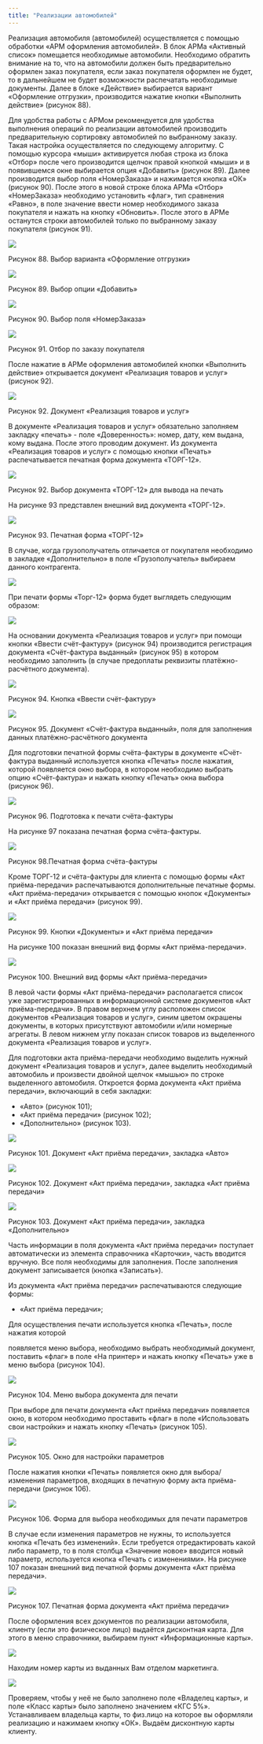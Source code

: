 ```yaml
---
title: "Реализации автомобилей"
---
```


Реализация автомобиля (автомобилей) осуществляется с помощью обработки «АРМ оформления автомобилей». В блок АРМа «Активный список» помещается необходимые автомобили. Необходимо обратить внимание на то, что на автомобили должен быть предварительно оформлен заказ покупателя, если заказ покупателя оформлен не будет, то в дальнейшем не будет возможности распечатать необходимые документы. Далее в блоке «Действие» выбирается вариант «Оформление отгрузки», производится нажатие кнопки «Выполнить действие» (рисунок 88).

Для удобства работы с АРМом рекомендуется для удобства выполнения операций по реализации автомобилей производить предварительную сортировку автомобилей по выбранному заказу. Такая настройка осуществляется по следующему алгоритму. С помощью курсора «мыши» активируется любая строка из блока «Отбор» после чего производится щелчок правой кнопкой «мыши» и в появившемся окне выбирается опция «Добавить» (рисунок 89). Далее производится выбор поля «НомерЗаказа» и нажимается кнопка «ОК» (рисунок 90). После этого в новой строке блока АРМа «Отбор» «НомерЗаказа» необходимо установить «флаг», тип сравнения «Равно», в поле значение ввести номер необходимого заказа покупателя и нажать на кнопку «Обновить». После этого в АРМе останутся строки автомобилей только по выбранному заказу покупателя (рисунок 91).

![](KBO/_attach/lu20443snoa_tmp_b67a3f311a7e8897.jpg)

Рисунок 88. Выбор варианта «Оформление отгрузки»

![](KBO/_attach/lu20443snoa_tmp_ddfa860258ac715c.jpg)

Рисунок 89. Выбор опции «Добавить»

![](KBO/_attach/lu20443snoa_tmp_31a2779a0817ebbe.jpg)

Рисунок 90. Выбор поля «НомерЗаказа»

![](KBO/_attach/lu20443snoa_tmp_7e5acdfa70fe5951.jpg)

Рисунок 91. Отбор по заказу покупателя

После нажатие в АРМе оформления автомобилей кнопки «Выполнить действие» открывается документ «Реализация товаров и услуг» (рисунок 92).

![](KBO/_attach/lu20443snoa_tmp_23adce8857475404.png)

Рисунок 92. Документ «Реализация товаров и услуг»

В документе «Реализация товаров и услуг» обязательно заполняем закладку «печать» - поле «Доверенность»: номер, дату, кем выдана, кому выдана. После этого проводим документ. Из документа «Реализация товаров и услуг» с помощью кнопки «Печать» распечатывается печатная форма документа «ТОРГ-12».

![](KBO/_attach/lu20443snoa_tmp_25d8b56d55c747dd.jpg)

Рисунок 92. Выбор документа «ТОРГ-12» для вывода на печать

На рисунке 93 представлен внешний вид документа «ТОРГ-12».

![](KBO/_attach/lu20443snoa_tmp_9cdbbb763ca3789.png)

Рисунок 93. Печатная форма «ТОРГ-12»

В случае, когда грузополучатель отличается от покупателя необходимо в закладке «Дополнительно» в поле «Грузополучатель» выбираем данного контрагента.

![](KBO/_attach/lu20443snoa_tmp_680b058efaf084fa.png)

При печати формы «Торг-12» форма будет выглядеть следующим образом:

![](KBO/_attach/lu20443snoa_tmp_2513481721e91340.png)

На основании документа «Реализация товаров и услуг» при помощи кнопки «Ввести счёт-фактуру» (рисунок 94) производится регистрация документа «Счёт-фактура выданный» (рисунок 95) в котором необходимо заполнить (в случае предоплаты реквизиты платёжно-расчётного документа).

![](KBO/_attach/lu20443snoa_tmp_573510c4d9090efb.jpg)

Рисунок 94. Кнопка «Ввести счёт-фактуру»

![](KBO/_attach/lu20443snoa_tmp_7daa5b5f78fc0b0.jpg)

Рисунок 95. Документ «Счёт-фактура выданный», поля для заполнения данных платёжно-расчётного документа

Для подготовки печатной формы счёта-фактуры в документе «Счёт-фактура выданный используется кнопка «Печать» после нажатия, которой появляется окно выбора, в котором необходимо выбрать опцию «Счёт-фактура» и нажать кнопку «Печать» окна выбора (рисунок 96).

![](KBO/_attach/lu20443snoa_tmp_7adbcf23489fb12b.jpg)

Рисунок 96. Подготовка к печати счёта-фактуры

На рисунке 97 показана печатная форма счёта-фактуры.

![](KBO/_attach/lu20443snoa_tmp_14979a6a790a37c1.png)

Рисунок 98.Печатная форма счёта-фактуры

Кроме ТОРГ-12 и счёта-фактуры для клиента с помощью формы «Акт приёма-передачи» распечатываются дополнительные печатные формы. «Акт приёма-передачи» открывается с помощью кнопок «Документы» и «Акт приёма передачи» (рисунок 99).

![](KBO/_attach/lu20443snoa_tmp_a692740242c7df47.jpg)

Рисунок 99. Кнопки «Документы» и «Акт приёма передачи»

На рисунке 100 показан внешний вид формы «Акт приёма-передачи».

![](KBO/_attach/lu20443snoa_tmp_79efd44e9e9c7abb.png)

Рисунок 100. Внешний вид формы «Акт приёма-передачи»

В левой части формы «Акт приёма-передачи» располагается список уже зарегистрированных в информационной системе документов «Акт приёма-передачи». В правом верхнем углу расположен список документов «Реализация товаров и услуг», синим цветом окрашены документы, в которых присутствуют автомобили и/или номерные агрегаты. В левом нижнем углу показан список товаров из выделенного документа «Реализация товаров и услуг».

Для подготовки акта приёма-передачи необходимо выделить нужный документ «Реализация товаров и услуг», далее выделить необходимый автомобиль и произвести двойной щелчок «мышью» по строке выделенного автомобиля. Откроется форма документа «Акт приёма передачи», включающий в себя закладки:

- «Авто» (рисунок 101);
- «Акт приёма передачи» (рисунок 102);
- «Дополнительно» (рисунок 103).

![](KBO/_attach/lu20443snoa_tmp_c1f1661ddf713538.png)

Рисунок 101. Документ «Акт приёма передачи», закладка «Авто»

![](KBO/_attach/lu20443snoa_tmp_50cdcdab9e9aed1b.png)

Рисунок 102. Документ «Акт приёма передачи», закладка «Акт приёма передачи»

![](KBO/_attach/lu20443snoa_tmp_e210e27295d0f703.png)

Рисунок 103. Документ «Акт приёма передачи», закладка «Дополнительно»

Часть информации в поля документа «Акт приёма передачи» поступает автоматически из элемента справочника «Карточки», часть вводится вручную. Все поля необходимы для заполнения. После заполнения документ записывается (кнопка «Записать»).

Из документа «Акт приёма передачи» распечатываются следующие формы:  
- «Акт приёма передачи»;

Для осуществления печати используется кнопка «Печать», после нажатия которой

появляется меню выбора, необходимо выбрать необходимый документ, поставить «флаг» в поле «На принтер» и нажать кнопку «Печать» уже в меню выбора (рисунок 104).

![](KBO/_attach/lu20443snoa_tmp_3c1d24177ee5115.jpg)

Рисунок 104. Меню выбора документа для печати

При выборе для печати документа «Акт приёма передачи» появляется окно, в котором необходимо проставить «флаг» в поле «Использовать свои настройки» и нажать кнопку «Печать» (рисунок 105).

![](KBO/_attach/lu20443snoa_tmp_644d6e158c8c43e9.jpg)

Рисунок 105. Окно для настройки параметров

После нажатия кнопки «Печать» появляется окно для выбора/изменения параметров, входящих в печатную форму акта приёма-передачи (рисунок 106).

![](KBO/_attach/lu20443snoa_tmp_f32ec8e96aaae7c.jpg)

Рисунок 106. Форма для выбора необходимых для печати параметров

В случае если изменения параметров не нужны, то используется кнопка «Печать без изменений». Если требуется отредактировать какой либо параметр, то в поля столбца «Значение новое» вводится новый параметр, используется кнопка «Печать с изменениями». На рисунке 107 показан внешний вид печатной формы документа «Акт приёма передачи».

![](KBO/_attach/lu20443snoa_tmp_3e3dbef89751cfb1.png)

Рисунок 107. Печатная форма документа «Акт приёма передачи»

После оформления всех документов по реализации автомобиля, клиенту (если это физическое лицо) выдаётся дисконтная карта. Для этого в меню справочники, выбираем пункт «Информационные карты».

![](KBO/_attach/lu20443snoa_tmp_d48440d8e52a40a2.png)

Находим номер карты из выданных Вам отделом маркетинга.

![](KBO/_attach/lu20443snoa_tmp_1143b226f65bbed.png)

Проверяем, чтобы у неё не было заполнено поле «Владелец карты», и поле «Класс карты» было заполнено значением «КГС 5%». Устанавливаем владельца карты, то физ.лицо на которое вы оформляли реализацию и нажимаем кнопку «ОК». Выдаём дисконтную карты клиенту.